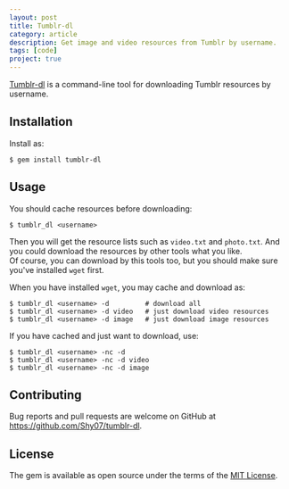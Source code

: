 ```yaml
---
layout: post
title: Tumblr-dl
category: article
description: Get image and video resources from Tumblr by username.
tags: [code]
project: true
---
```


[Tumblr-dl](https://github.com/Shy07/tumblr-dl) is a command-line tool for downloading Tumblr resources by username.  

## Installation

Install as:

    $ gem install tumblr-dl

## Usage

You should cache resources before downloading:

    $ tumblr_dl <username>

Then you will get the resource lists such as `video.txt` and `photo.txt`.
And you could download the resources by other tools what you like.  
Of course, you can download by this tools too,
but you should make sure you've installed `wget` first.

When you have installed `wget`, you may cache and download as:

    $ tumblr_dl <username> -d         # download all
    $ tumblr_dl <username> -d video   # just download video resources
    $ tumblr_dl <username> -d image   # just download image resources

If you have cached and just want to download, use:

    $ tumblr_dl <username> -nc -d
    $ tumblr_dl <username> -nc -d video
    $ tumblr_dl <username> -nc -d image

## Contributing

Bug reports and pull requests are welcome on GitHub at https://github.com/Shy07/tumblr-dl.


## License

The gem is available as open source under the terms of the [MIT License](http://opensource.org/licenses/MIT).
